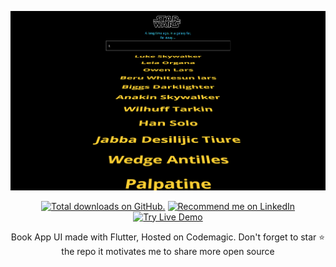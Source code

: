 ![Flutter Book App github](https://github.com/varunswarup0/star-wars-autocomplete/blob/master/starWarsAutocomplete.png)
    
<p align="center">
  <a href="https://twitter.com/Theindianappguy">
    <img src="https://img.shields.io/github/stars/theindianappguy/flutterbookapp?style=for-the-badge" alt="Total downloads on GitHub." /></a>
<a href="https://www.linkedin.com/in/varun-swarup/">
    <img src="https://img.shields.io/badge/Support-Recommed%2FEndorse%20me%20on%20Linkedin-yellow?style=for-the-badge&logo=linkedin" alt="Recommend me on LinkedIn" /></a>

<a href="http://bit.ly/399s9gB">
    <img src="https://img.shields.io/badge/Flutter%20Web-Live%20Demo-green?style=for-the-badge&logo=flutter" alt="Try Live Demo" /></a>
</p>

<p align= "center">
Book App UI made with Flutter, Hosted on Codemagic. Don't forget to star ⭐ the repo it motivates me to share more open source
</p>

